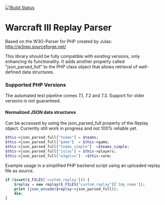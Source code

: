 [![Build Status](https://travis-ci.org/PBug90/w3gphp.svg?branch=master)](https://travis-ci.org/PBug90/w3gphp)
# Warcraft III Replay Parser

Based on the W3G-Parser for PHP created by Julas: http://w3rep.sourceforge.net/

This library should be fully compatible with existing versions, only enhancing its functionality. It adds another property called "json_parsed_full" to the PHP class object that allows retrieval of well-defined data structures.

### Supported PHP Versions
The automated test pipeline comes 7.1, 7.2 and 7.3. Support for older versions is not guaranteed.


#### Normalized JSON data structures
Can be accessed by using the json_parsed_full property of the Replay object. Currently still work in progress and not 100% reliable yet.
```php
$this->json_parsed_full["teams"] = $teams;
$this->json_parsed_full["game"]  = $this->game;
$this->json_parsed_full["teams_simple"]  =$teams_simple;
$this->json_parsed_full["julas"] = $this->players;
$this->json_parsed_full["w3gplus"]  =$this->arm;
```
Example usage in a simplified PHP backend script using an uploaded replay file as source.

```php
if (isset($_FILES['custom_replay'])) {
    $replay = new replay($_FILES["custom_replay"]['tmp_name']);    
    print (json_encode($replay->json_parsed_full));
    die;
}
```
